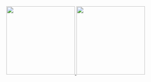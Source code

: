 <a href="https://github.com/XiangningDeng">
  <img height="180em" src="https://github-readme-stats.vercel.app/api?username=XiangningDeng&theme=buefy&show_icons=true" />
  <img height="180em" src="https://github-readme-stats.vercel.app/api/top-langs/?username=XiangningDeng&theme=buefy&layout=compact" />
</a>
<!--
**XiangningDeng/XiangningDeng** is a ✨ _special_ ✨ repository because its `README.md` (this file) appears on your GitHub profile.

Here are some ideas to get you started:

- 🔭 I’m currently working on ...
- 🌱 I’m currently learning ...
- 👯 I’m looking to collaborate on ...
- 🤔 I’m looking for help with ...
- 💬 Ask me about ...
- 📫 How to reach me: ...
- 😄 Pronouns: ...
- ⚡ Fun fact: ...
-->

